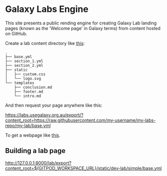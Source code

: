 # Galaxy Labs Engine

This site presents a public rending engine for creating Galaxy Lab landing
pages (known as the 'Welcome page' in Galaxy terms) from content hosted on
GitHub.

Create a lab content directory like
[this](./app/labs/content/simple/):

```
.
├── base.yml
├── section_1.yml
├── section_2.yml
├── static
│   ├── custom.css
│   └── logo.svg
└── templates
    ├── conclusion.md
    ├── footer.md
    └── intro.md
```

And then request your page anywhere like this:

https://labs.usegalaxy.org.au/export/?content_root=https://raw.githubusercontent.com/my-username/my-labs-repo/my-lab/base.yml

To get a webpage like
[this](https://labs.usegalaxy.org.au/export/?content_root=https://raw.githubusercontent.com/neoformit/galaxy-labs-engine/dev/app/labs/content/simple/main.yml).


## Building a lab page

http://127.0.0.1:8000/lab/export?content_root=${GITPOD_WORKSPACE_URL}/static/dev-lab/simple/base.yml

